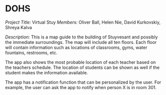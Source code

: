 DOHS
====

*Project Title:* Virtual Stuy
*Members:* Oliver Ball, Helen Nie, David Kurkovskiy, Shreya Kalva

*Description:* This is a map guide to the building of Stuyvesant and possibly the immediate surroundings. The map will include all ten floors. Each floor will contain information such as locations of classrooms, gyms, water fountains, restrooms, etc.

The app also shows the most probable location of each teacher based on the teachers schedule. The location of students can be shown as well if the student makes the information available.

The app has a notification function that can be personalized by the user. For example, the user can ask the app to notify when person X is in room 301. 